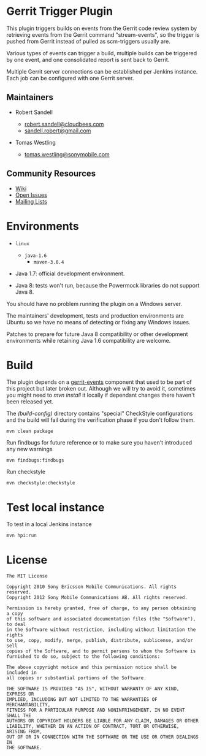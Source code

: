 # Gerrit Trigger Plugin

This plugin triggers builds on events from the Gerrit code review system by
retrieving events from the Gerrit command "stream-events", so the trigger is
pushed from Gerrit instead of pulled as scm-triggers usually are.

Various types of events can trigger a build, multiple builds can be triggered
by one event, and one consolidated report is sent back to Gerrit.

Multiple Gerrit server connections can be established per Jenkins instance.
Each job can be configured with one Gerrit server.


## Maintainers

* Robert Sandell
  - robert.sandell@cloudbees.com
  - sandell.robert@gmail.com

* Tomas Westling
  - tomas.westling@sonymobile.com

## Community Resources
 * [Wiki](https://wiki.jenkins-ci.org/display/JENKINS/Gerrit+Trigger)
 * [Open Issues](http://issues.jenkins-ci.org/secure/IssueNavigator.jspa?mode=hide&reset=true&jqlQuery=project+%3D+JENKINS+AND+status+in+%28Open%2C+%22In+Progress%22%2C+Reopened%29+AND+component+%3D+%27gerrit-trigger-plugin%27)
 * [Mailing Lists](http://jenkins-ci.org/content/mailing-lists)


# Environments
* `linux`
    * `java-1.6`
        * `maven-3.0.4`

* Java 1.7: official development environment.
* Java 8: tests won't run, because the Powermock libraries do not
  support Java 8.

You should have no problem running the plugin on a Windows server.

The maintainers' development, tests and production environments are
Ubuntu so we have no means of detecting or fixing any Windows issues.

Patches to prepare for future Java 8 compatibility or other
development environments while retaining Java 1.6 compatibility are
welcome.

# Build

The plugin depends on a [gerrit-events](https://github.com/sonyxperiadev/gerrit-events) component
that used to be part of this project but later broken out. Although we will try to avoid it,
sometimes you might need to _mvn install_ it locally if dependant changes there haven't been released yet.

The _(build-config)_ directory contains "special" CheckStyle configurations and the build will
fail during the verification phase if you don't follow them.

    mvn clean package
    
Run findbugs for future reference or to make sure you haven't introduced any
new warnings

    mvn findbugs:findbugs

Run checkstyle

    mvn checkstyle:checkstyle

# Test local instance

To test in a local Jenkins instance

    mvn hpi:run


# License

    The MIT License

    Copyright 2010 Sony Ericsson Mobile Communications. All rights reserved.
    Copyright 2012 Sony Mobile Communications AB. All rights reserved.

    Permission is hereby granted, free of charge, to any person obtaining a copy
    of this software and associated documentation files (the "Software"), to deal
    in the Software without restriction, including without limitation the rights
    to use, copy, modify, merge, publish, distribute, sublicense, and/or sell
    copies of the Software, and to permit persons to whom the Software is
    furnished to do so, subject to the following conditions:

    The above copyright notice and this permission notice shall be included in
    all copies or substantial portions of the Software.

    THE SOFTWARE IS PROVIDED "AS IS", WITHOUT WARRANTY OF ANY KIND, EXPRESS OR
    IMPLIED, INCLUDING BUT NOT LIMITED TO THE WARRANTIES OF MERCHANTABILITY,
    FITNESS FOR A PARTICULAR PURPOSE AND NONINFRINGEMENT. IN NO EVENT SHALL THE
    AUTHORS OR COPYRIGHT HOLDERS BE LIABLE FOR ANY CLAIM, DAMAGES OR OTHER
    LIABILITY, WHETHER IN AN ACTION OF CONTRACT, TORT OR OTHERWISE, ARISING FROM,
    OUT OF OR IN CONNECTION WITH THE SOFTWARE OR THE USE OR OTHER DEALINGS IN
    THE SOFTWARE.

